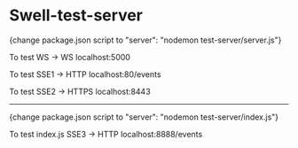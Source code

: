 # Swell-test-server

{change package.json script to "server": "nodemon test-server/server.js"}

To test WS -> WS localhost:5000

To test SSE1 -> HTTP localhost:80/events

To test SSE2 -> HTTPS localhost:8443

------------

{change package.json script to "server": "nodemon test-server/index.js"}

To test index.js SSE3 -> HTTP localhost:8888/events
